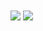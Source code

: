 <div>
<img align="center" src="https://github-readme-stats.vercel.app/api/top-langs/?username=innofang&hide=jupyter%20notebook&hide_border=true&layout=compact&langs_count=8&exclude_repo=InnoFang.github.io&langs_count=10" />
<img align="center" src="https://github-readme-stats.vercel.app/api?username=InnoFang&show_icons=true&theme=flag-india&hide_border=true&count_private=true&hide=contribs" />
</div>
<!--
<a href="#">
    <img align="right" src='https://github-readme-stats.vercel.app/api?username=InnoFang&show_icons=true&hide_border=true&icon_color=3F51B5&title_color=D4AC0D&hide=contribs'>
</a>  
### Hi, it's Inno 👋
- 📫 How to reach me: <innofang@outlook.com>
- ⚡ Fun fact: Trying to be creative
<a href="https://github.com/InnoFang/InnoFang">
    <img align="right" src="https://visitor-badge.laobi.icu//badge?page_id=innofang.github.io">
</a>   
-->


